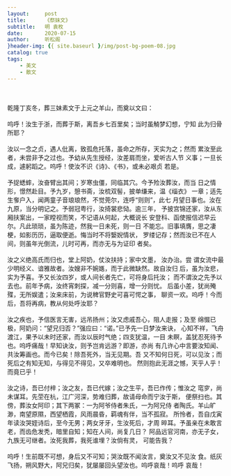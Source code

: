```yaml
---
layout:     post
title:      《祭妹文》
subtitle:   明 袁枚
date:       2020-07-15
author:     听松阁
}header-img: {{ site.baseurl }/img/post-bg-poem-08.jpg
catalog: true
tags:
    - 美文
    - 散文
---
```

<br><br>
     乾隆丁亥冬，葬三妹素文于上元之羊山，而奠以文曰：
<br><br>
     呜呼！汝生于浙，而葬于斯，离吾乡七百里矣；当时虽觭梦幻想，宁知
此为归骨所耶？
<br><br>
     汝以一念之贞，遇人仳离，致孤危托落，虽命之所存，天实为之；然而
累汝至此者，未尝非予之过也。予幼从先生授经，汝差肩而坐，爱听古人节
义事；一旦长成，遽躬蹈之。呜呼！使汝不识《诗》、《书》，或未必艰贞
若是。
<br><br>
     予捉蟋蟀，汝奋臂出其间；岁寒虫僵，同临其穴。今予殓汝葬汝，而当
日之情形，憬然赴目。予九岁，憩书斋，汝梳双髻，披单缣来，温《缁衣》
一章；适先生奓户入，闻两童子音琅琅然，不觉莞尔，连呼“则则”，此七
月望日事也。汝在九原，当分明记之。予弱冠粤行，汝掎裳悲恸。逾三年，
予披宫锦还家，汝从东厢扶案出，一家瞠视而笑，不记语从何起，大概说长
安登科、函使报信迟早云尔。凡此琐琐，虽为陈迹，然我一日未死，则一日
不能忘。旧事填膺，思之凄梗，如影历历，逼取便逝。悔当时不将嫛婗情状，
罗缕记存；然而汝已不在人间，则虽年光倒流，儿时可再，而亦无与为证印
者矣。
<br><br>
     汝之义绝高氏而归也，堂上阿奶，仗汝扶持；家中文墨， 汝办治。尝
谓女流中最少明经义、谙雅故者。汝嫂非不婉嫕，而于此微缺然。故自汝归
后，虽为汝悲，实为予喜。予又长汝四岁，或人间长者先亡，可将身后托汝；
而不谓汝之先予以去也。前年予病，汝终宵刺探，减一分则喜，增一分则忧。
后虽小差，犹尚殗殜，无所娱遣；汝来床前，为说稗官野史可喜可愕之事，
聊资一欢。呜呼！今而后，吾将再病，教从何处呼汝耶？
<br><br>
     汝之疾也，予信医言无害，远吊扬州；汝又虑戚吾心，阻人走报；及至
绵惙已极，阿奶问：“望兄归否？”强应曰：“诺。”已予先一日梦汝来诀，
心知不祥，飞舟渡江，果予以未时还家，而汝以辰时气绝；四支犹温，一目
未瞑，盖犹忍死待予也。呜呼痛哉！早知诀汝，则予岂肯远游？即游，亦尚
有几许心中言要汝知闻、共汝筹画也。而今已矣！除吾死外，当无见期。吾
又不知何日死，可以见汝；而死后之有知无知，与得见不得见，又卒难明也。
然则抱此无涯之憾，天乎人乎！而竟已乎！
<br><br>
     汝之诗，吾已付梓；汝之友，吾已代嫁；汝之生平，吾已作传；惟汝之
窀穸，尚未谋耳。先茔在杭，江广河深，势难归葬，故请母命而宁汝于斯，
便祭扫也。其傍，葬汝女阿印；其下两冢：一为阿爷侍者朱氏，一为阿兄侍
者陶氏。羊山旷渺，南望原隰，西望栖霞，风雨晨昏，羁魂有伴，当不孤寂。
所怜者，吾自戊寅年读汝哭姪诗后，至今无男；两女牙牙，生汝死后，才周
晬耳。予虽亲在未敢言老，而齿危发秃，暗里自知；知在人间，尚复几日？
阿品远官河南，亦无子女，九族无可继者。汝死我葬，我死谁埋？汝倘有灵，
可能告我？
<br><br>
     呜呼！生前既不可想，身后又不可知；哭汝既不闻汝言，奠汝又不见汝
食。纸灰飞扬，朔风野大，阿兄归矣，犹屡屡回头望汝也。呜呼哀哉！呜呼
哀哉！
